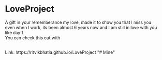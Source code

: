 # LoveProject
A gift in your rememberance my love, made it to show you that I miss you even when I work, its been almost 6 years now and I am still in love with you like day 1.
<br>
You can check this out with 

<br>
Link: https://ritvikbhatia.github.io/LoveProject
"# Mine" 
